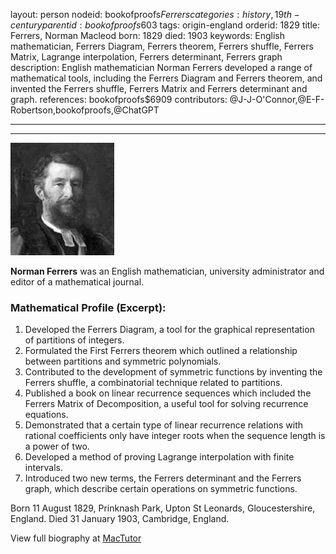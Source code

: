 layout: person
nodeid: bookofproofs$Ferrers
categories: history,19th-century
parentid: bookofproofs$603
tags: origin-england
orderid: 1829
title: Ferrers, Norman Macleod
born: 1829
died: 1903
keywords: English mathematician, Ferrers Diagram, Ferrers theorem, Ferrers shuffle, Ferrers Matrix, Lagrange interpolation, Ferrers determinant, Ferrers graph
description: English mathematician Norman Ferrers developed a range of mathematical tools, including the Ferrers Diagram and Ferrers theorem, and invented the Ferrers shuffle, Ferrers Matrix and Ferrers determinant and graph.
references: bookofproofs$6909
contributors: @J-J-O'Connor,@E-F-Robertson,bookofproofs,@ChatGPT

---



---

![Ferrers.jpg](https://github.com/bookofproofs/bookofproofs.github.io/blob/main/_sources/_assets/images/portraits/Ferrers.jpg?raw=true)

**Norman Ferrers** was an English mathematician, university administrator and editor of a mathematical journal.

### Mathematical Profile (Excerpt):
1. Developed the Ferrers Diagram, a tool for the graphical representation of partitions of integers.
2. Formulated the First Ferrers theorem which outlined a relationship between partitions and symmetric polynomials.
3. Contributed to the development of symmetric functions by inventing the Ferrers shuffle, a combinatorial technique related to partitions.
4. Published a book on linear recurrence sequences which included the Ferrers Matrix of Decomposition, a useful tool for solving recurrence equations.
5. Demonstrated that a certain type of linear recurrence relations with rational coefficients only have integer roots when the sequence length is a power of two.
6. Developed a method of proving Lagrange interpolation with finite intervals.
7. Introduced two new terms, the Ferrers determinant and the Ferrers graph, which describe certain operations on symmetric functions.

Born 11 August 1829, Prinknash Park, Upton St Leonards, Gloucestershire, England. Died 31 January 1903, Cambridge, England.

View full biography at [MacTutor](https://mathshistory.st-andrews.ac.uk/Biographies/Ferrers/)
